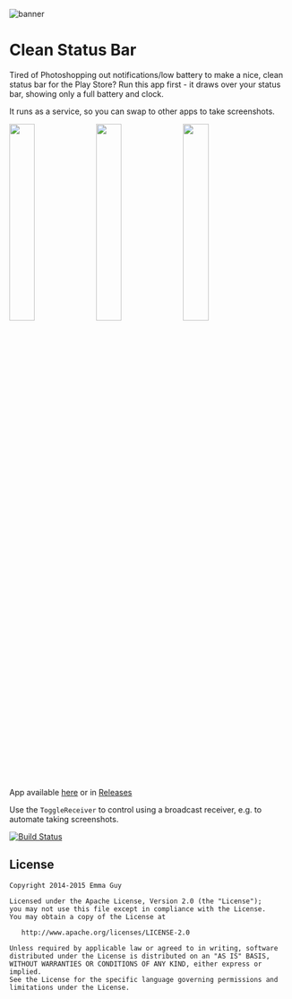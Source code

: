 ![banner](images/banner_before_after.png)

Clean Status Bar
=================================

Tired of Photoshopping out notifications/low battery to make a nice, clean status bar for the Play Store? Run this app first - it draws over your status bar, showing only a full battery and clock.

It runs as a service, so you can swap to other apps to take screenshots.

<img src="images/before.png" width="30%" />
<img src="images/after.png" width="30%" />
<img src="images/m-light.png" width="30%" />

App available [here](https://play.google.com/store/apps/details?id=com.emmaguy.cleanstatusbar) or in [Releases](https://github.com/emmaguy/clean-status-bar/releases)

Use the `ToggleReceiver` to control using a broadcast receiver, e.g. to automate taking screenshots.

[![Build Status](https://travis-ci.org/emmaguy/clean-status-bar.png)](https://travis-ci.org/emmaguy/clean-status-bar)

License
--------

    Copyright 2014-2015 Emma Guy

    Licensed under the Apache License, Version 2.0 (the "License");
    you may not use this file except in compliance with the License.
    You may obtain a copy of the License at

       http://www.apache.org/licenses/LICENSE-2.0

    Unless required by applicable law or agreed to in writing, software
    distributed under the License is distributed on an "AS IS" BASIS,
    WITHOUT WARRANTIES OR CONDITIONS OF ANY KIND, either express or implied.
    See the License for the specific language governing permissions and
    limitations under the License.
